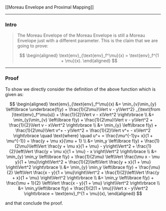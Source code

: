 [[Moreau Envelope and Proximal Mapping]]


---
### **Intro**

> The Moreau Envelope of the Moreau Envelope is still a Moreau Envelope just with a different parameter. This is the claim that we are going to prove: 
> 
> $$
> \begin{aligned}
>     \text{env}_{\text{env}_f^\mu}(x) = 
>     \text{env}_f^{1 + \mu}(x).
> \end{aligned}
> $$


---
### **Proof**

To show we directly consider the definition of the above function which is given as: 

$$
\begin{aligned}
    \text{env}_{\text{env}_f^\mu}(x)
    &= 
    \min_{v}\min_{y}
    \left\lbrace
       \underbrace{f(y) + \frac{1}{2\mu}\Vert v - y\Vert^2}
       _{\text{from }\text{env}_f^\mu(u)} + \frac{1}{2}\Vert v - x\Vert^2
    \right\rbrace
    \\
    &= 
    \min_{y}\min_{v}
    \left\lbrace
       f(y) + \frac{1}{2\mu}\Vert v - y\Vert^2
        + \frac{1}{2}\Vert v - x\Vert^2
    \right\rbrace
    \\
    &= \min_{y}
    \left\lbrace
       f(y) + \frac{1}{2\mu}\Vert v^+ - y\Vert^2
        + \frac{1}{2}\Vert v^+ - x\Vert^2
    \right\rbrace \quad \text{where} \quad u^+ = \frac{\mu^{-1}y+ x}{1 + \mu^{-1}} = 
    \frac{y + \mu x}{\mu + 1}
    \\
    &= 
    \min_y
    \left\lbrace
       f(y) + 
       \frac{1}{2\mu}\left\Vert \frac{y + \mu x}{1 + \mu} - y\right\Vert^2
       + 
       \frac{1}{2}\left\Vert 
        \frac{y + \mu x}{1 + \mu} - x
       \right\Vert^2
    \right\rbrace
    \\
    &= 
    \min_{y}
    \min_y
    \left\lbrace
       f(y) + 
       \frac{1}{2\mu}
       \left\Vert \frac{\mu x - \mu y}{1 + \mu}\right\Vert^2
       + 
       \frac{1}{2}\left\Vert 
        \frac{y + x}{1 + \mu}
       \right\Vert^2
    \right\rbrace
    \\
    &= 
    \min_{y}
    \min_y
    \left\lbrace
       f(y) + 
       \frac{\mu}{2}
       \left\Vert \frac{x - y}{1 + \mu}\right\Vert^2
       + 
       \frac{1}{2}\left\Vert 
        \frac{y + x}{1 + \mu}
       \right\Vert^2
    \right\rbrace
    \\
    &= 
    \min_y
    \left\lbrace
        f(y) + 
        \frac{\mu + 1}{2}
        \left\Vert
            \frac{x - y}{1 + \mu}
        \right\Vert^2
    \right\rbrace
    \\
    &= 
    \min_y\left\lbrace
       f(y) + \frac{1}{2(1 + \mu)}\Vert x - y\Vert^2
    \right\rbrace = \text{env}_f^{1 + \mu}(x), 
\end{aligned}
$$

and that conclude the proof. 

